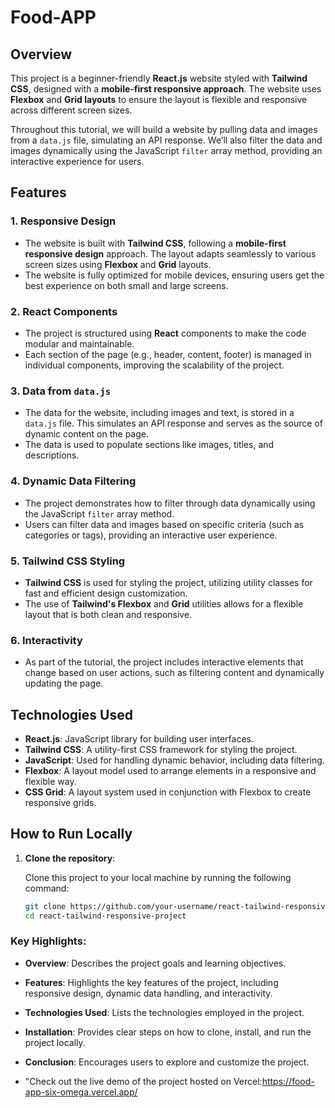 # Food-APP

## Overview

This project is a beginner-friendly **React.js** website styled with **Tailwind CSS**, designed with a **mobile-first responsive approach**. The website uses **Flexbox** and **Grid layouts** to ensure the layout is flexible and responsive across different screen sizes.

Throughout this tutorial, we will build a website by pulling data and images from a `data.js` file, simulating an API response. We’ll also filter the data and images dynamically using the JavaScript `filter` array method, providing an interactive experience for users.

## Features

### 1. **Responsive Design**
   - The website is built with **Tailwind CSS**, following a **mobile-first responsive design** approach. The layout adapts seamlessly to various screen sizes using **Flexbox** and **Grid** layouts.
   - The website is fully optimized for mobile devices, ensuring users get the best experience on both small and large screens.

### 2. **React Components**
   - The project is structured using **React** components to make the code modular and maintainable.
   - Each section of the page (e.g., header, content, footer) is managed in individual components, improving the scalability of the project.

### 3. **Data from `data.js`**
   - The data for the website, including images and text, is stored in a `data.js` file. This simulates an API response and serves as the source of dynamic content on the page.
   - The data is used to populate sections like images, titles, and descriptions.

### 4. **Dynamic Data Filtering**
   - The project demonstrates how to filter through data dynamically using the JavaScript `filter` array method.
   - Users can filter data and images based on specific criteria (such as categories or tags), providing an interactive user experience.

### 5. **Tailwind CSS Styling**
   - **Tailwind CSS** is used for styling the project, utilizing utility classes for fast and efficient design customization.
   - The use of **Tailwind's Flexbox** and **Grid** utilities allows for a flexible layout that is both clean and responsive.

### 6. **Interactivity**
   - As part of the tutorial, the project includes interactive elements that change based on user actions, such as filtering content and dynamically updating the page.

## Technologies Used

- **React.js**: JavaScript library for building user interfaces.
- **Tailwind CSS**: A utility-first CSS framework for styling the project.
- **JavaScript**: Used for handling dynamic behavior, including data filtering.
- **Flexbox**: A layout model used to arrange elements in a responsive and flexible way.
- **CSS Grid**: A layout system used in conjunction with Flexbox to create responsive grids.

## How to Run Locally

1. **Clone the repository**:

   Clone this project to your local machine by running the following command:

   ```bash
   git clone https://github.com/your-username/react-tailwind-responsive-project.git
   cd react-tailwind-responsive-project

### Key Highlights:
- **Overview**: Describes the project goals and learning objectives.
- **Features**: Highlights the key features of the project, including responsive design, dynamic data handling, and interactivity.
- **Technologies Used**: Lists the technologies employed in the project.
- **Installation**: Provides clear steps on how to clone, install, and run the project locally.
- **Conclusion**: Encourages users to explore and customize the project.

- "Check out the live demo of the project hosted on Vercel:https://food-app-six-omega.vercel.app/


